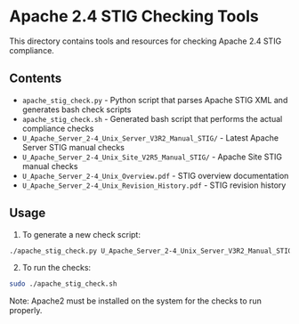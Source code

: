 # Apache 2.4 STIG Checking Tools

This directory contains tools and resources for checking Apache 2.4 STIG compliance.

## Contents

- `apache_stig_check.py` - Python script that parses Apache STIG XML and generates bash check scripts
- `apache_stig_check.sh` - Generated bash script that performs the actual compliance checks
- `U_Apache_Server_2-4_Unix_Server_V3R2_Manual_STIG/` - Latest Apache Server STIG manual checks
- `U_Apache_Server_2-4_Unix_Site_V2R5_Manual_STIG/` - Apache Site STIG manual checks
- `U_Apache_Server_2-4_Unix_Overview.pdf` - STIG overview documentation
- `U_Apache_Server_2-4_Unix_Revision_History.pdf` - STIG revision history

## Usage

1. To generate a new check script:
```bash
./apache_stig_check.py U_Apache_Server_2-4_Unix_Server_V3R2_Manual_STIG/U_Apache_Server_2-4_UNIX_Server_STIG_V3R2_Manual-xccdf.xml
```

2. To run the checks:
```bash
sudo ./apache_stig_check.sh
```

Note: Apache2 must be installed on the system for the checks to run properly.
